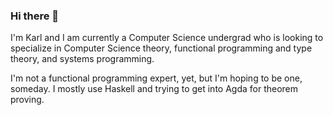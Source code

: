 ### Hi there 👋

I'm Karl and I am currently a Computer Science undergrad who is looking to specialize in Computer Science theory, functional programming and type theory, and systems programming.

I'm not a functional programming expert, yet, but I'm hoping to be one, someday. I mostly use Haskell and trying to get into Agda for theorem proving.
